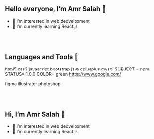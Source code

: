   ## Hello everyone, I’m Amr Salah 👋 ##
- 👀 I’m interested in web dedvelopment
- 🌱 I’m currently learning React.js			
              						   
 <br />
 <br />
 
 ## Languages and Tools 👋 ##

html5   css3   javascript   bootstrap   java   cplusplus   mysql
SUBJECT = npm
STATUS= 1.0.0
COLOR= green
https://www.google.com/

figma   illustrator   photoshop

 <br />
 <br />
 
 ## Hi, I’m Amr Salah 👋 ##
- 👀 I’m interested in web dedvelopment
- 🌱 I’m currently learning React.js


<!---
amrsalah19/amrsalah19 is a ✨ special ✨ repository because its `README.md` (this file) appears on your GitHub profile.
You can click the Preview link to take a look at your changes.
--->
